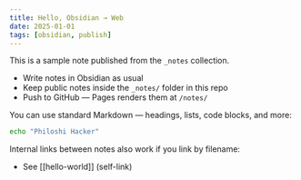 ```yaml
---
title: Hello, Obsidian → Web
date: 2025-01-01
tags: [obsidian, publish]
---
```


This is a sample note published from the `_notes` collection.

- Write notes in Obsidian as usual
- Keep public notes inside the `_notes/` folder in this repo
- Push to GitHub — Pages renders them at `/notes/`

You can use standard Markdown — headings, lists, code blocks, and more:

```bash
echo "Philoshi Hacker"
```

Internal links between notes also work if you link by filename:

- See [[hello-world]] (self-link)

